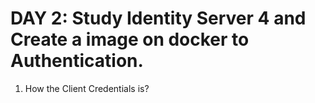 # DAY 2: Study Identity Server 4 and Create a image on docker to Authentication.

1. How the Client Credentials is?